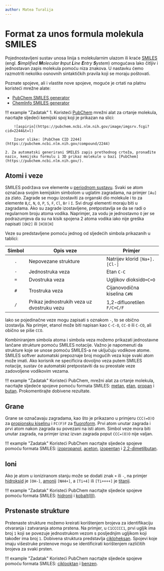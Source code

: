 ```yaml
---
author: Matea Turalija
---
```


# Format za unos formula molekula SMILES

Pojednostavljeni sustav unosa linija s molekularnim ulazom ili kraće [SMILES](https://www.daylight.com/dayhtml/doc/theory/theory.smiles.html) (engl. _**S**implified **M**olecular **I**nput **L**ine **E**ntry **S**ystem_) omogućava lako čitljiv i jednostavan zapis molekula pomoću niza znakova. U nastavku ćemo razmotriti nekoliko osnovnih sintaktičkih pravila koji se moraju poštovati.

Poznate spojeve, ali i vlastite nove spojeve, moguće je crtati na platnu koristeći mrežne alate:

- [PubChem SMILES generator](https://pubchem.ncbi.nlm.nih.gov/edit3/index.html)
- [ChemInfo SMILES generator](https://www.cheminfo.org/flavor/malaria/Utilities/SMILES_generator___checker/index.html)

!!! example "Zadatak"
    1. Koristeći [PubChem](https://pubchem.ncbi.nlm.nih.gov/edit3/index.html) mrežni alat za crtanje molekula, nacrtajte sljedeći kemijski spoj koji je prikazan na slici:

        ![aspirin](https://pubchem.ncbi.nlm.nih.gov/image/imgsrv.fcgi?cid=2244&t=l)

        Izvor slike: [PubChem CID 2244](https://pubchem.ncbi.nlm.nih.gov/compound/2244)

    2. Za automatski generirani SMILES zapis prethodnog crteža, pronađite naziv, kemijsku formulu i 3D prikaz molekule u bazi [PubChem](https://pubchem.ncbi.nlm.nih.gov/).

## Atomi i veze

SMILES podržava sve elemente u [periodnom sustavu](https://en.wikipedia.org/wiki/Periodic_table). Svaki se atom označava svojim kemijskim simbolom u uglatim zagradama, na primjer `[Au]` za zlato. Zagrade se mogu izostaviti za organski dio molekule i to za elemente `B`,`C`, `N`, `O`, `P`, `S`, `F`, `Cl`, `Br` i `I`. Svi drugi elementi moraju biti u zagradama. Ako su zagrade izostavljene, pretpostavlja se da se radi o regularnom broju atoma vodika. Naprimjer, za vodu je jednostavno `O` jer se podrazumjeva da su na kisik spojena 2 atoma vodika iako nije greška napisati `[OH2]` ili `[H]O[H]`

Veze su predstavljene pomoću jednog od sljedećih simbola prikazanih u tablici:

| Simbol | Opis veze | Primjer |
| :----: | --------- | ------- |
| `.` | Nepovezane strukture | Natrijev klorid `[Na+].[Cl-]` |
| `-` | Jednostruka veza | Etan `C-C` |
| `=` | Dvostruka veza | Ugljikov dioksid`O=C=O` |
| `#` | Trostruka veza | Cijanovodična kiselina `C#N` |
| `/` | Prikaz jednostrukih veza uz dvostruku vezu | 1,2-difluoretilen `F/C=C/F` |

Iako se pojedinačne veze mogu zapisati s oznakom `-`, to se obično izostavlja. Na primjer, etanol može biti napisan kao `C-C-O`, `CC-O` ili `C-CO`, ali obično se piše `CCO`.

Kombiniranjem simbola atoma i simbola veza možemo prikazati jednostavne lančane strukture pomoću SMILES notacije. Važno je napomenuti da strukture koje se unose pomoću SMILES-a ne uključuju vodikove atome. SMILES softver automatski prepoznaje broj mogućih veza koje svaki atom može imati. Ako korisnik ne specificira dovoljno veza putem SMILES notacije, sustav će automatski pretpostaviti da su preostale veze zadovoljene vodikovim vezama.

!!! example "Zadatak"
    Koristeći PubChem, mrežni alat za crtanje molekula, nacrtajte sljedeće spojeve pomoću formata SMILES: [metan](https://en.wikipedia.org/wiki/Methane), [etan](https://en.wikipedia.org/wiki/Ethane), [propan](https://en.wikipedia.org/wiki/Propane) i [butan](https://en.wikipedia.org/wiki/Butane). Prokomentirajte dobivene rezultate.

## Grane

Grane se označavaju zagradama, kao što je prikazano u primjeru `CCC(=O)O` za [propionsku kiselinu](https://en.wikipedia.org/wiki/Propionic_acid) i `FC(F)F` za [fluoroform](https://en.wikipedia.org/wiki/Fluoroform). Prvi atom unutar zagrada i prvi atom nakon zagrada su povezani na isti atom. Simbol veze mora biti unutar zagrada, na primjer izraz izvan zagrada poput `CCC=(O)O` nije valjan.

!!! example "Zadatak"
    Koristeći PubChem nacrtajte sljedeće spojeve pomoću formata SMILES: [izopropanol](https://en.wikipedia.org/wiki/Isopropyl_alcohol), [aceton](https://bs.wikipedia.org/wiki/Aceton), [izopentan](https://en.wikipedia.org/wiki/Isopentane) i [2,2-dimetilbutan](https://en.wikipedia.org/wiki/2,2-Dimethylbutane).

## Ioni

Ako je atom u ioniziranom stanju može se dodati znak `+` ili `-`, na primjer [hidroksid](https://en.wikipedia.org/wiki/Hydroxide) je `[OH-]`, [amonij](https://en.wikipedia.org/wiki/Ammonium) `[NH4+]`, a `[Ti+4]` ili `[Ti++++]` je [titanij](https://en.wikipedia.org/wiki/Titanium).

!!! example "Zadatak"
    Koristeći PubChem nacrtajte sljedeće spojeve pomoću formata SMILES: [hidronij](https://en.wikipedia.org/wiki/Hydronium) i [kobalt(III)](https://pubchem.ncbi.nlm.nih.gov/compound/Cobaltic-cation).

## Prstenaste strukture

Prstenaste strukture možemo kreirati korištenjem brojeva za identifikaciju otvaranja i zatvaranja atoma prstena. Na primjer, u `C1CCCCC1`, prvi ugljik ima broj `1` koji se povezuje jednostrukom vezom s posljednjim ugljikom koji također ima broj `1`. Dobivena struktura predstavlja [cikloheksan](https://en.wikipedia.org/wiki/Cyclohexane). Spojevi koje imaju višestruke prstenove mogu se identificirati korištenjem različitih brojeva za svaki prsten.

!!! example "Zadatak"
    Koristeći PubChem nacrtajte sljedeće spojeve pomoću formata SMILES: [ciklooktan](https://en.wikipedia.org/wiki/Cyclooctane) i [benzen](https://en.wikipedia.org/wiki/Benzene).
